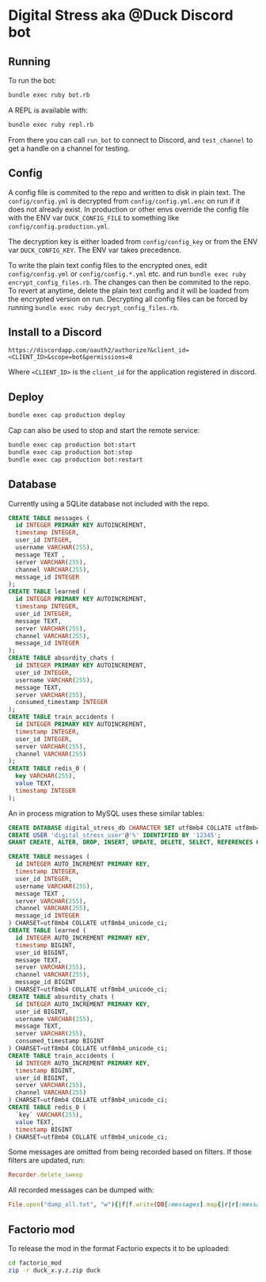# Digital Stress aka @Duck Discord bot

## Running

To run the bot:

```bash
bundle exec ruby bot.rb
```

A REPL is available with:

```bash
bundle exec ruby repl.rb
```

From there you can call `run_bot` to connect to Discord, and `test_channel` to get a handle on a channel for testing.


## Config

A config file is commited to the repo and written to disk in plain text. The `config/config.yml` is decrypted from `config/config.yml.enc` on run if it does not already exist. In production or other envs override the config file with the ENV var `DUCK_CONFIG_FILE` to something like `config/config.production.yml`.

The decryption key is either loaded from `config/config_key` or from the ENV var `DUCK_CONFIG_KEY`. The ENV var takes precedence.

To write the plain text config files to the encrypted ones, edit `config/config.yml` or `config/config.*.yml` etc. and run `bundle exec ruby encrypt_config_files.rb`. The changes can then be commited to the repo. To revert at anytime, delete the plain text config and it will be loaded from the encrypted version on run. Decrypting all config files can be forced by running `bundle exec ruby decrypt_config_files.rb`.


## Install to a Discord

```
https://discordapp.com/oauth2/authorize?&client_id=<CLIENT_ID>&scope=bot&permissions=8
```
Where `<CLIENT_ID>` is the `client_id` for the application registered in discord.


## Deploy

```bash
bundle exec cap production deploy
```

Cap can also be used to stop and start the remote service:

```bash
bundle exec cap production bot:start
bundle exec cap production bot:stop
bundle exec cap production bot:restart
```

## Database

Currently using a SQLite database not included with the repo.

```sql
CREATE TABLE messages (
  id INTEGER PRIMARY KEY AUTOINCREMENT,
  timestamp INTEGER,
  user_id INTEGER,
  username VARCHAR(255),
  message TEXT ,
  server VARCHAR(255),
  channel VARCHAR(255),
  message_id INTEGER
);
CREATE TABLE learned (
  id INTEGER PRIMARY KEY AUTOINCREMENT,
  timestamp INTEGER,
  user_id INTEGER,
  message TEXT,
  server VARCHAR(255),
  channel VARCHAR(255),
  message_id INTEGER
);
CREATE TABLE absurdity_chats (
  id INTEGER PRIMARY KEY AUTOINCREMENT,
  user_id INTEGER,
  username VARCHAR(255),
  message TEXT,
  server VARCHAR(255),
  consumed_timestamp INTEGER
);
CREATE TABLE train_accidents (
  id INTEGER PRIMARY KEY AUTOINCREMENT,
  timestamp INTEGER,
  user_id INTEGER,
  server VARCHAR(255),
  channel VARCHAR(255)
);
CREATE TABLE redis_0 (
  key VARCHAR(255),
  value TEXT,
  timestamp INTEGER
);
```

An in process migration to MySQL uses these similar tables:

```sql
CREATE DATABASE digital_stress_db CHARACTER SET utf8mb4 COLLATE utf8mb4_0900_ai_ci;
CREATE USER 'digital_stress_user'@'%' IDENTIFIED BY '12345';
GRANT CREATE, ALTER, DROP, INSERT, UPDATE, DELETE, SELECT, REFERENCES ON digital_stress_db.* TO 'digital_stress_user'@'%' WITH GRANT OPTION;

CREATE TABLE messages (
  id INTEGER AUTO_INCREMENT PRIMARY KEY,
  timestamp INTEGER,
  user_id INTEGER,
  username VARCHAR(255),
  message TEXT ,
  server VARCHAR(255),
  channel VARCHAR(255),
  message_id INTEGER
) CHARSET=utf8mb4 COLLATE utf8mb4_unicode_ci;
CREATE TABLE learned (
  id INTEGER AUTO_INCREMENT PRIMARY KEY,
  timestamp BIGINT,
  user_id BIGINT,
  message TEXT,
  server VARCHAR(255),
  channel VARCHAR(255),
  message_id BIGINT
) CHARSET=utf8mb4 COLLATE utf8mb4_unicode_ci;
CREATE TABLE absurdity_chats (
  id INTEGER AUTO_INCREMENT PRIMARY KEY,
  user_id BIGINT,
  username VARCHAR(255),
  message TEXT,
  server VARCHAR(255),
  consumed_timestamp BIGINT
) CHARSET=utf8mb4 COLLATE utf8mb4_unicode_ci;
CREATE TABLE train_accidents (
  id INTEGER AUTO_INCREMENT PRIMARY KEY,
  timestamp BIGINT,
  user_id BIGINT,
  server VARCHAR(255),
  channel VARCHAR(255)
) CHARSET=utf8mb4 COLLATE utf8mb4_unicode_ci;
CREATE TABLE redis_0 (
  `key` VARCHAR(255),
  value TEXT,
  timestamp BIGINT
) CHARSET=utf8mb4 COLLATE utf8mb4_unicode_ci;
```

Some messages are omitted from being recorded based on filters. If those filters are updated, run:

```ruby
Recorder.delete_sweep
```

All recorded messages can be dumped with:

```ruby
File.open("dump_all.txt", "w"){|f|f.write(DB[:messages].map{|r|r[:message]}.reject(&:blank?).join("\n"))}
```

## Factorio mod

To release the mod in the format Factorio expects it to be uploaded:

```bash
cd factorio_mod
zip -r duck_x.y.z.zip duck
```
